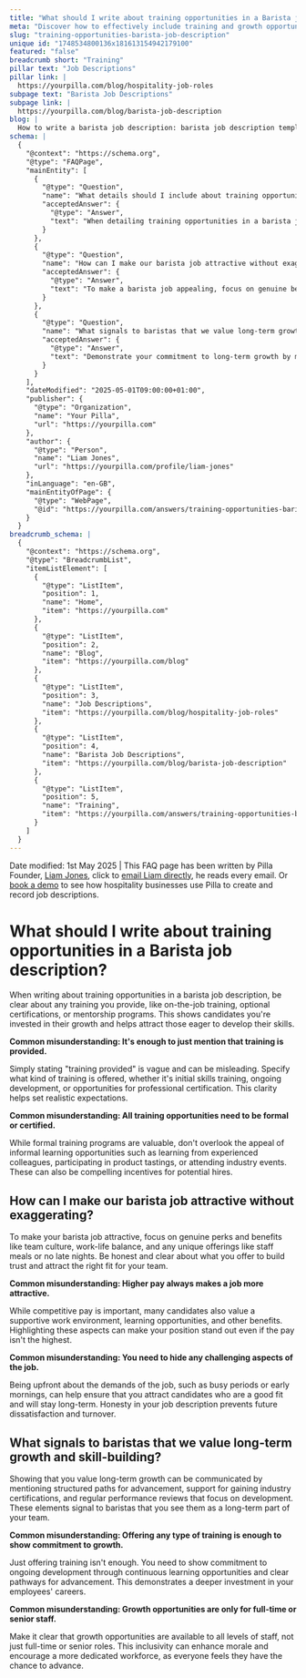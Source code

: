 ```yaml
---
title: "What should I write about training opportunities in a Barista job description?"
meta: "Discover how to effectively include training and growth opportunities in a barista job description to attract and retain skilled candidates."
slug: "training-opportunities-barista-job-description"
unique id: "1748534800136x181613154942179100"
featured: "false"
breadcrumb short: "Training"
pillar text: "Job Descriptions"
pillar link: |
  https://yourpilla.com/blog/hospitality-job-roles
subpage text: "Barista Job Descriptions"
subpage link: |
  https://yourpilla.com/blog/barista-job-description
blog: |
  How to write a barista job description: barista job description template included.
schema: |
  {
    "@context": "https://schema.org",
    "@type": "FAQPage",
    "mainEntity": [
      {
        "@type": "Question",
        "name": "What details should I include about training opportunities in a Barista job description?",
        "acceptedAnswer": {
          "@type": "Answer",
          "text": "When detailing training opportunities in a barista job description, specify any provided training such as on-the-job learning, optional certifications, or mentorship programs. Clearly outline the kind of training offered, whether it includes initial skills training, ongoing development, or opportunities for professional certification, to clearly set expectations and show commitment to the growth of potential employees."
        }
      },
      {
        "@type": "Question",
        "name": "How can I make our barista job attractive without exaggerating?",
        "acceptedAnswer": {
          "@type": "Answer",
          "text": "To make a barista job appealing, focus on genuine benefits such as positive team culture, work-life balance, and unique offerings like staff meals or structured working hours. Clearly articulate these perks and maintain honesty about the demands of the job, such as busy periods or early start times, to attract suitable candidates who are likely to stay with your team long term."
        }
      },
      {
        "@type": "Question",
        "name": "What signals to baristas that we value long-term growth and skill-building?",
        "acceptedAnswer": {
          "@type": "Answer",
          "text": "Demonstrate your commitment to long-term growth by mentioning structured paths for advancement, support for gaining industry certifications, and performance reviews focused on development. Highlight that growth opportunities are available for all staff levels, reinforcing the promise of ongoing development and career progression."
        }
      }
    ],
    "dateModified": "2025-05-01T09:00:00+01:00",
    "publisher": {
      "@type": "Organization",
      "name": "Your Pilla",
      "url": "https://yourpilla.com"
    },
    "author": {
      "@type": "Person",
      "name": "Liam Jones",
      "url": "https://yourpilla.com/profile/liam-jones"
    },
    "inLanguage": "en-GB",
    "mainEntityOfPage": {
      "@type": "WebPage",
      "@id": "https://yourpilla.com/answers/training-opportunities-barista-job-description"
    }
  }
breadcrumb_schema: |
  {
    "@context": "https://schema.org",
    "@type": "BreadcrumbList",
    "itemListElement": [
      {
        "@type": "ListItem",
        "position": 1,
        "name": "Home",
        "item": "https://yourpilla.com"
      },
      {
        "@type": "ListItem",
        "position": 2,
        "name": "Blog",
        "item": "https://yourpilla.com/blog"
      },
      {
        "@type": "ListItem",
        "position": 3,
        "name": "Job Descriptions",
        "item": "https://yourpilla.com/blog/hospitality-job-roles"
      },
      {
        "@type": "ListItem",
        "position": 4,
        "name": "Barista Job Descriptions",
        "item": "https://yourpilla.com/blog/barista-job-description"
      },
      {
        "@type": "ListItem",
        "position": 5,
        "name": "Training",
        "item": "https://yourpilla.com/answers/training-opportunities-barista-job-description"
      }
    ]
  }
---
```


Date modified: 1st May 2025 | This FAQ page has been written by Pilla Founder, [Liam Jones](https://yourpilla.com/profile/liam-jones), click to [email Liam directly](https://mailto:liam@yourpilla.com), he reads every email. Or [book a demo](https://calendly.com/pilla/demo) to see how hospitality businesses use Pilla to create and record job descriptions.

# What should I write about training opportunities in a Barista job description?

When writing about training opportunities in a barista job description, be clear about any training you provide, like on-the-job training, optional certifications, or mentorship programs. This shows candidates you're invested in their growth and helps attract those eager to develop their skills.

**Common misunderstanding: It's enough to just mention that training is provided.**

Simply stating "training provided" is vague and can be misleading. Specify what kind of training is offered, whether it's initial skills training, ongoing development, or opportunities for professional certification. This clarity helps set realistic expectations.

**Common misunderstanding: All training opportunities need to be formal or certified.**

While formal training programs are valuable, don't overlook the appeal of informal learning opportunities such as learning from experienced colleagues, participating in product tastings, or attending industry events. These can also be compelling incentives for potential hires.

## How can I make our barista job attractive without exaggerating?

To make your barista job attractive, focus on genuine perks and benefits like team culture, work-life balance, and any unique offerings like staff meals or no late nights. Be honest and clear about what you offer to build trust and attract the right fit for your team.

**Common misunderstanding: Higher pay always makes a job more attractive.**

While competitive pay is important, many candidates also value a supportive work environment, learning opportunities, and other benefits. Highlighting these aspects can make your position stand out even if the pay isn't the highest.

**Common misunderstanding: You need to hide any challenging aspects of the job.**

Being upfront about the demands of the job, such as busy periods or early mornings, can help ensure that you attract candidates who are a good fit and will stay long-term. Honesty in your job description prevents future dissatisfaction and turnover.

## What signals to baristas that we value long-term growth and skill-building?

Showing that you value long-term growth can be communicated by mentioning structured paths for advancement, support for gaining industry certifications, and regular performance reviews that focus on development. These elements signal to baristas that you see them as a long-term part of your team.

**Common misunderstanding: Offering any type of training is enough to show commitment to growth.**

Just offering training isn't enough. You need to show commitment to ongoing development through continuous learning opportunities and clear pathways for advancement. This demonstrates a deeper investment in your employees' careers.

**Common misunderstanding: Growth opportunities are only for full-time or senior staff.**

Make it clear that growth opportunities are available to all levels of staff, not just full-time or senior roles. This inclusivity can enhance morale and encourage a more dedicated workforce, as everyone feels they have the chance to advance.